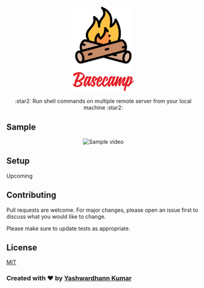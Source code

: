 <p align="center">
  <a href="https://babeljs.io/">
    <img alt="babel" src="https://raw.githubusercontent.com/YashWardhann/basecamp/master/assets/logo.png" width="160">
  </a>
</p>

<p align="center">
  :star2:	Run shell commands on multiple remote server from your local machine :star2:	
</p>  

## Sample

<p align="center">
  <img src="https://media2.giphy.com/media/V9dEDWtn5ElZqR7QdM/giphy.gif" alt="Sample video">
</p>

## Setup

Upcoming

## Contributing
Pull requests are welcome. For major changes, please open an issue first to discuss what you would like to change.

Please make sure to update tests as appropriate.

## License
[MIT](https://choosealicense.com/licenses/mit/)


### Created with :heart: by [Yashwardhann Kumar](https://www.facebook.com/yashwardhann.100)


